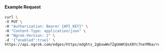 <!-- Code generated for API Clients. DO NOT EDIT. -->

#### Example Request

```bash
curl \
-X PUT \
-H "Authorization: Bearer {API_KEY}" \
-H "Content-Type: application/json" \
-H "Ngrok-Version: 2" \
-d '{"enabled":true}' \
https://api.ngrok.com/edges/https/edghts_2gbxwWo7ZgUmWtQsX8Yc7neYMba/routes/edghtsrt_2gbxwRKHSiVdDLzpVTamwLeWpiC/websocket_tcp_converter
```
